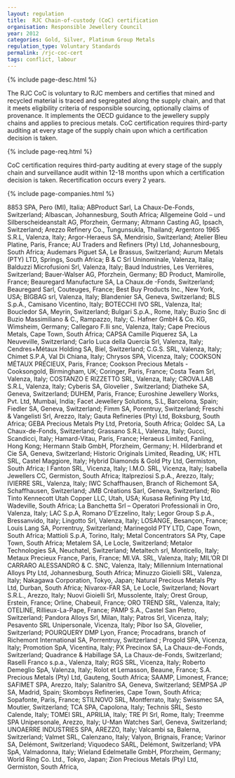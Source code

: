 ```yaml
---
layout: regulation
title:  RJC Chain-of-custody (CoC) certification
organisation: Responsible Jewellery Council
year: 2012
categories: Gold, Silver, Platinum Group Metals
regulation_type: Voluntary Standards
permalink: /rjc-coc-cert
tags: conflict, labour
---
```


{% include page-desc.html %}

The RJC CoC is voluntary to RJC members and certifies that mined and recycled material is traced and segregated along the supply chain, and that it meets eligibility criteria of responsible sourcing, optionally claims of provenance. It implements the OECD guidance to the jewellery supply chains and applies to precious metals. CoC certification requires third-party auditing at every stage of the supply chain upon which a certification decision is taken.

{% include page-req.html %}

CoC certification requires third-party auditing at every stage of the supply chain and surveillance audit within 12-18 months upon which a certification decision is taken. Recertification occurs every 2 years.

{% include page-companies.html %}

8853 SPA, Pero (MI), Italia; ABProduct Sarl, La Chaux-De-Fonds, Switzerland; Albascan, Johannesburg, South Africa; Allgemeine Gold – und Silberscheideanstalt AG, Pforzhein, Germany; Altmann Casting AG, Ipsach, Switzerland; Arezzo Refinery Co., Tungunsukla, Thailand; Argentoro 1965 S.R.L,  Valenza, Italy; Argor-Heraeus SA, Mendrisio, Switzerland; Atelier Bleu Platine, Paris, France; AU Traders and Refiners (Pty) Ltd, Johannesbourg, South Africa; Audemars Piguet SA, Le Brassus, Switzerland; Aurum Metals (PTY) LTD, Springs, South Africa; B & C Srl Uninominale, Valenza, Italia; Balduzzi Microfusioni Srl, Valenza, Italy; Baud Industries, Les Verrières, Switzerland; Bauer-Walser AG, Pforzhein, Germany; BD Product, Mamirolle, France; Beauregard Manufacture SA, La Chaux.de -Fonds, Switzerland; Beauregard Sarl, Couteuges, France; Best Buy Products Inc., New York, USA; BIGBAG srl, Valenza, Italy; Blandenier SA, Geneva, Switzerland; BLS S.p.A., Camisano Vicentino, Italy; BOTECCHI IVO SRL, Valenza, Ital; Boucledor SA, Meyrin, Switzerland; Bulgari S.p.A., Rome, Italy; Buzio Snc di Buzio Massimiliano & C., Rampazzo, Italy; C. Hafner GmbH & Co. KG, Wimsheim, Germany; Callegaro F.lli snc, Valenza, Italy; Cape Precious Metals, Cape Town, South Africa; CAPSA Camille Piquerez SA, La Neuveville, Switzerland; Carlo Luca della Quercia Srl, Valenza, Italy; Cendres+Métaux Holding SA, Biel, Switzerland; C.G.S. SRL, Valenza, Italy; Chimet S.P.A, Val Di Chiana, Italy; Chrysos SPA,  Vicenza, Italy; COOKSON MÉTAUX PRÉCIEUX, Paris, France; Cookson Precious Metals - Cooksongold, Birmingham, UK; Coringer, Paris, France; Costa Team Srl, Valenza, Italy; COSTANZO E RIZZETTO SRL, Valenza, Italy; CROVA.LAB S.R.L, Valenza, Italy; Cyberis SA, Glovelier , Switzerland; Diatheke SA, Geneva, Switzerland; DUHEM, Paris, France; Euroshine Jewellery Works, Pvt. Ltd, Mumbai, India; Facet Jewellery Solutions, S.L, Barcelona, Spain; Fiedler SA, Geneva, Switzerland; Fimm SA, Porentruy, Switzerland; Freschi & Vangelisti Srl, Arezzo, Italy; Gauta Refineries (Pty) Ltd, Boksburg, South Africa; GEBA Precious Metals Pty Ltd, Pretoria, South Africa; Goldec SA, La Chaux-de-Fonds, Switzerland; Grassano S.R.L, Valenza, Italy; Gucci, Scandicci, Italy; Hamard-Vitau, Paris, France; Heraeus Limited, Fanling, Hong Kong; Hermann Staib GmbH, Pforzheim, Germany; H. Hilderbrand et Cie SA, Geneva, Switzerland; Historic Originals Limited, Reading, UK; HTL SRL, Castel Maggiore, Italy; Hybrid Diamonds & Gold Pty Ltd, Germiston, South Africa; I Fanton SRL, Vicenza, Italy; I.M.O. SRL, Vicenza, Italy; Isabella Jewellers CC, Germiston, South Africa; Italpreziosi S.p.A., Arezzo, Italy; IVIERRE SRL, Valenza, Italy; IWC Schaffhausen, Branch of Richemont SA, Schaffhausen, Switzerland; JMB Créations Sarl, Geneva, Switzerland; Rio Tinto Kennecott Utah Copper LLC, Utah, USA; Kusasa Refining Pty Ltd, Wadeville, South Africa; La Banchetta Srl – Operatori Professionali in Oro, Valenza, Italy; LAC S.p.A, Romano D'Ezzelino, Italy; Legor Group S.p.A., Bressanvido, Italy; Lingotto Srl, Valenza, Italy; LOSANGE, Besançon, France; Louis Lang SA, Porrentruy, Switzerland; Marinegold PTY LTD, Cape Town, South Africa; Mattioli S.p.A, Torino, Italy; Metal Concentrators SA Pty, Cape Town, South Africa; Metalem SA, Le Locle, Switzerland; Metalor Technologies SA, Neuchatel, Switzerland; Metaltech srl, Monticello, Italy; Metaux Precieux France, Paris, France; MI.VA. SRL, Valenza, Italy; MIL’OR DI CARRARO ALESSANDRO & C. SNC, Valenza, Italy; Millennium International Alloys Pty Ltd, Johannesburg, South Africa; Minuzzo Gioielli SRL, Valenza, Italy; Nakagawa Corporation, Tokyo, Japan; Natural Precious Metals Pty Ltd, Durban, South Africa; Nivarox-FAR SA, Le Locle, Switzerland; Novart S.R.L., Arezzo, Italy; Nuovi Gioielli Srl, Mussolente, Italy; Orest Group, Erstein, France; Orline, Chabeuil, France; ORO TREND SRL, Valenza, Italy; OTELINE, Rillieux-La-Pape, France; PAMP S.A., Castel San Pietro, Switzerland; Pandora Alloys Srl, Milan, Italy; Patros Srl, Vicenza, Italy; Pesavento SRL Unipersonale, Vicenza, Italy; Pibor Iso SA, Glovelier, Switzerland; POURQUERY DMP Lyon, France; Procadrans, branch of Richemont International SA, Porrentruy, Switzerland ; Progold SPA, Vicenza, Italy; Promotion SpA, Vicentina, Italy; PX Precinox SA, La Chaux-de-Fonds, Switzerland; Quadrance & Habillage SA, La Chaux-de-Fonds, Switzerland; Raselli Franco s.p.a., Valenza, Italy; RGS SRL, Vicenza, Italy; Roberto Demeglio SpA, Valenza, Italy; Rolot et Lemasson, Beaune, France; S.A. Precious Metals (Pty) Ltd, Gauteng, South Africa; SAAMP, Limonest, France; SAFIMET SPA, Arezzo, Italy; Salanitro SA, Geneva, Switzerland; SEMPSA JP SA, Madrid, Spain; Skomboys Refineries, Cape Town, South Africa; Sopafonte, Paris, France; STILNOVO SRL, Montferrato, Italy; Swissmec SA, Moutier, Switzerland; TCA SPA, Capolona, Italy; Technis SRL, Sesto Calende, Italy; TOMEI SRL, APRILIA, Italy; TRE PI Srl, Rome, Italy; Treemme SPA Unipersonale, Arezzo, Italy; U-Man Watches Sarl, Geneva, Switzerland; UNOAERRE INDUSTRIES SPA, AREZZO, Italy; Valcambi sa, Balerna, Switzerland; Valmet SRL, Calenzano, Italy; Valyon, Brignais, France; Varinor SA, Delémont, Switzerland; Viquodeco SARL, Delémont, Switzerland; VPA SpA, Valmadonna, Italy; Wieland Edelmetalle GmbH, Pforzheim, Germany; World Ring Co. Ltd., Tokyo, Japan; Zion Precious Metals (Pty) Ltd, Germiston, South Africa,
